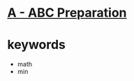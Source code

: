 # [A - ABC Preparation ](https://atcoder.jp/contests/abc185/tasks/abc185_a)



# keywords
- math 
- min